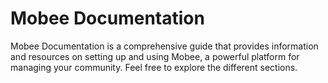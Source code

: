 # Mobee Documentation

Mobee Documentation is a comprehensive guide that provides information and resources on setting up and using Mobee, a powerful platform for managing your community. Feel free to explore the different sections.
